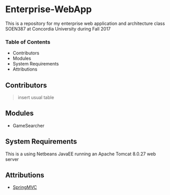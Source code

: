 # Enterprise-WebApp
This is a repository for my enterprise web application and architecture class SOEN387 at Concordia University during Fall 2017

### Table of Contents
- Contributors
- Modules
- System Requirements
- Attributions

## Contributors
> insert usual table

## Modules
- GameSearcher

## System Requirements
This is a using Netbeans JavaEE running an Apache Tomcat 8.0.27 web server

## Attributions
- [SpringMVC](https://www.tutorialspoint.com/spring/spring_web_mvc_framework.htm)